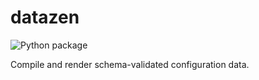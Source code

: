<!--
    =====================================
    generator=datazen
    version=1.0.10
    hash=e02ba7057bfec593a50efee69c45ac3f
    =====================================
-->

# datazen

![Python package](https://github.com/vkottler/datazen/workflows/Python%20package/badge.svg)

Compile and render schema-validated configuration data.
